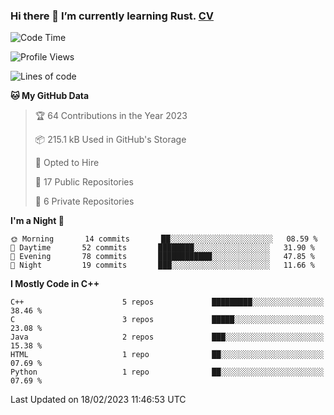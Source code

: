 ### Hi there 👋 I’m currently learning Rust. [CV](https://jhzhu.xyz/CV.pdf)

<!--START_SECTION:waka-->
![Code Time](http://img.shields.io/badge/Code%20Time-0%20secs-blue)

![Profile Views](http://img.shields.io/badge/Profile%20Views-132-blue)

![Lines of code](https://img.shields.io/badge/From%20Hello%20World%20I%27ve%20Written--957%20Thousand%20lines%20of%20code-blue)

**🐱 My GitHub Data** 

> 🏆 64 Contributions in the Year 2023
 > 
> 📦 215.1 kB Used in GitHub's Storage 
 > 
> 💼 Opted to Hire
 > 
> 📜 17 Public Repositories 
 > 
> 🔑 6 Private Repositories  
 > 
**I'm a Night 🦉** 

```text
🌞 Morning       14 commits       ██░░░░░░░░░░░░░░░░░░░░░░░   08.59 % 
🌆 Daytime       52 commits       ████████░░░░░░░░░░░░░░░░░   31.90 % 
🌃 Evening       78 commits       ████████████░░░░░░░░░░░░░   47.85 % 
🌙 Night         19 commits       ███░░░░░░░░░░░░░░░░░░░░░░   11.66 % 

```


**I Mostly Code in C++** 

```text
C++                      5 repos             █████████░░░░░░░░░░░░░░░░   38.46 % 
C                        3 repos             █████░░░░░░░░░░░░░░░░░░░░   23.08 % 
Java                     2 repos             ███░░░░░░░░░░░░░░░░░░░░░░   15.38 % 
HTML                     1 repo              ██░░░░░░░░░░░░░░░░░░░░░░░   07.69 % 
Python                   1 repo              ██░░░░░░░░░░░░░░░░░░░░░░░   07.69 % 

```



 Last Updated on 18/02/2023 11:46:53 UTC
<!--END_SECTION:waka-->
<!--
**daniel-junhui/daniel-junhui** is a ✨ _special_ ✨ repository because its `README.md` (this file) appears on your GitHub profile.

Here are some ideas to get you started:

- 🔭 I’m currently working on ...
- 🌱 I’m currently learning ...
- 👯 I’m looking to collaborate on ...
- 🤔 I’m looking for help with ...
- 💬 Ask me about ...
- 📫 How to reach me: ...
- 😄 Pronouns: ...
- ⚡ Fun fact: ...
-->
